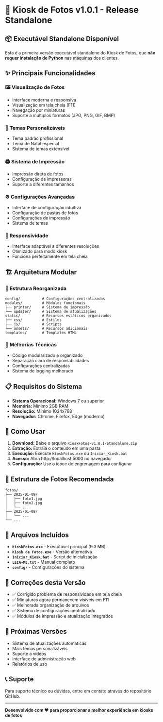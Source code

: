 # 🚀 Kiosk de Fotos v1.0.1 - Release Standalone

## 📦 **Executável Standalone Disponível**

Esta é a primeira versão executável standalone do Kiosk de Fotos, que **não requer instalação de Python** nas máquinas dos clientes.

## ✨ **Principais Funcionalidades**

### 🖼️ **Visualização de Fotos**
- Interface moderna e responsiva
- Visualização em tela cheia (F11)
- Navegação por miniaturas
- Suporte a múltiplos formatos (JPG, PNG, GIF, BMP)

### 🎨 **Temas Personalizáveis**
- Tema padrão profissional
- Tema de Natal especial
- Sistema de temas extensível

### 🖨️ **Sistema de Impressão**
- Impressão direta de fotos
- Configuração de impressoras
- Suporte a diferentes tamanhos

### ⚙️ **Configurações Avançadas**
- Interface de configuração intuitiva
- Configuração de pastas de fotos
- Configurações de impressão
- Sistema de temas

### 📱 **Responsividade**
- Interface adaptável a diferentes resoluções
- Otimizado para modo kiosk
- Funciona perfeitamente em tela cheia

## 🏗️ **Arquitetura Modular**

### 📁 **Estrutura Reorganizada**
```
config/          # Configurações centralizadas
modules/         # Módulos funcionais
├── printer/     # Sistema de impressão
└── updater/     # Sistema de atualizações
static/          # Recursos estáticos organizados
├── css/         # Estilos
├── js/          # Scripts
└── assets/      # Recursos adicionais
templates/       # Templates HTML
```

### 🔧 **Melhorias Técnicas**
- Código modularizado e organizado
- Separação clara de responsabilidades
- Configurações centralizadas
- Sistema de logging melhorado

## 📋 **Requisitos do Sistema**

- **Sistema Operacional:** Windows 7 ou superior
- **Memória:** Mínimo 2GB RAM
- **Resolução:** Mínimo 1024x768
- **Navegador:** Chrome, Firefox, Edge (moderno)

## 🚀 **Como Usar**

1. **Download:** Baixe o arquivo `KioskFotos-v1.0.1-Standalone.zip`
2. **Extração:** Extraia o conteúdo em uma pasta
3. **Execução:** Execute `KioskFotos.exe` ou `Iniciar_Kiosk.bat`
4. **Acesso:** Abra http://localhost:5000 no navegador
5. **Configuração:** Use o ícone de engrenagem para configurar

## 📁 **Estrutura de Fotos Recomendada**

```
fotos/
├── 2025-01-09/
│   ├── foto1.jpg
│   ├── foto2.jpg
│   └── ...
├── 2025-01-08/
│   └── ...
└── ...
```

## 🔧 **Arquivos Incluídos**

- **`KioskFotos.exe`** - Executável principal (9.3 MB)
- **`Kiosk de Fotos.exe`** - Versão alternativa
- **`Iniciar_Kiosk.bat`** - Script de inicialização
- **`LEIA-ME.txt`** - Manual completo
- **`config/`** - Configurações do sistema

## 🐛 **Correções desta Versão**

- ✅ Corrigido problema de responsividade em tela cheia
- ✅ Miniaturas agora permanecem visíveis em F11
- ✅ Melhorada organização de arquivos
- ✅ Sistema de configurações centralizado
- ✅ Módulos de impressão e atualização integrados

## 🔄 **Próximas Versões**

- Sistema de atualizações automáticas
- Mais temas personalizáveis
- Suporte a vídeos
- Interface de administração web
- Relatórios de uso

## 📞 **Suporte**

Para suporte técnico ou dúvidas, entre em contato através do repositório GitHub.

---

**Desenvolvido com ❤️ para proporcionar a melhor experiência em kiosks de fotos**